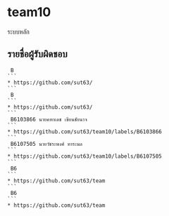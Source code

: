 # team10

   ระบบหลัก 

## รายชื่อผู้รับผิดชอบ 

````
 B
```
* https://github.com/sut63/
```
 B    
```
* https://github.com/sut63/
```
 B6103866 นายคฑาเดช เขียนชัยนาจ   
```
* https://github.com/sut63/team10/labels/B6103866
```
 B6107505 นายวัชระพงศ์ ทาระมล  
```
* https://github.com/sut63/team10/labels/B6107505
```
 B6        
```
* https://github.com/sut63/team
```
 B6           
```
* https://github.com/sut63/team
